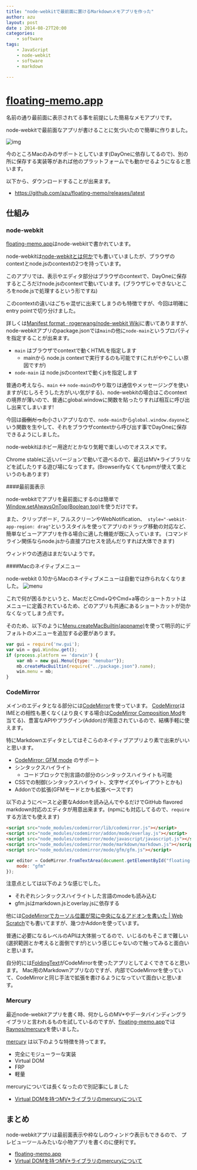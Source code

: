 ```yaml
---
title: "node-webkitで最前面に置けるMarkdownメモアプリを作った"
author: azu
layout: post
date : 2014-08-27T20:00
categories:
    - software
tags:
    - JavaScript
    - node-webkit
    - software
    - markdown

---
```


# [floating-memo.app](https://github.com/azu/floating-memo "floating-memo.app")

名前の通り最前面に表示されてる事を前提にした簡易なメモアプリです。

node-webkitで最前面なアプリが書けることに気づいたので簡単に作りました。

![img](https://efcl.info/wp-content/uploads/2014/08/25-1408964710.png)

今のところMacのみのサポートとしています(DayOneに依存してるので)、別の所に保存する実装等があれば他のプラットフォームでも動かせるようになると思います。

以下から、ダウンロードすることが出来ます。

- https://github.com/azu/floating-memo/releases/latest

## 仕組み

### node-webkit

[floating-memo.app](https://github.com/azu/floating-memo "floating-memo.app")はnode-webkitで書かれています。

node-webkitは[node-webkitとは何か](http://azu.github.io/slide/udonjs/node-webkit.html "node-webkitとは何か")でも書いていましたが、ブラウザのcontextとnode.jsのcontextの2つを持っています。

このアプリでは、表示やエディタ部分はブラウザのcontextで、DayOneに保存するところだけnode.jsのcontextで動いています。(ブラウザじゃできないところをnode.jsで処理するという形ですね)

このcontextの違いはごちゃ混ぜに出来てしまうのも特徴ですが、今回は明確にentry pointで切り分けました。

詳しくは[Manifest format · rogerwang/node-webkit Wiki](https://github.com/rogerwang/node-webkit/wiki/Manifest-format "Manifest format · rogerwang/node-webkit Wiki")に書いてありますが、node-webkitアプリのpackage.jsonでは`main`の他に`node-main`というプロパティを指定することが出来ます。

- `main` はブラウザでcontextで動くHTMLを指定します
	- mainから node.js contextで実行するのも可能です(これがややこしい原因ですが)
- `node-main` は node.jsのcontextで動くjsを指定します

普通の考えなら、`main` <-> `node-main`のやり取りは通信やメッセージングを使いますが(むしろそうした方がいい気がする)、node-webkitの場合はこのcontextの境界が薄いので、普通にglobal.windowに関数を貼ったりすれば相互に呼び出し出来てしまいます!

今回は<del>面倒だった</del>小さいアプリなので、`node-main`から`global.window.dayone`という関数を生やして、それをブラウザcontextから呼び出す事でDayOneに保存できるようにしました。

node-webkitはホビー用途だとかなり気軽で楽しいのでオススメです。

Chrome stableに近いバージョンで動いて遊べるので、最近はMV*ライブラリなどを試したりする遊び場になってます。(Browserifyなくてもnpmが使えて楽というのもあります)

####最前面表示

node-webkitでアプリを最前面にするのは簡単で[Window.setAlwaysOnTop(Boolean top)](https://github.com/rogerwang/node-webkit/wiki/Window#windowsetalwaysontopboolean-top "Window.setAlwaysOnTop(Boolean top)")を使うだけです。

また、クリップボード,
フルスクリーンやWebNotification、` style="-webkit-app-region: drag"`というスタイルを使ってアプリのドラッグ移動の対応など、簡単なビューアアプリを作る場合に適した機能が既に入っています。
(コマンドライン関係ならnode.jsから直接プロセスを読んだりすれば大体できます)

ウィンドウの透過はまだないようです。

####Macのネイティブメニュー

node-webkit 0.10からMacのネイティブメニューは自動では作られなくなりました。
![menu](https://efcl.info/wp-content/uploads/2014/08/30-1409390312.png)

これで何が困るかというと、MacだとCmd+QやCmd+a等のショートカットはメニューに定義されているため、どのアプリも共通にあるショートカットが効かなくなってしまう点です。

そのため、以下のように[Menu.createMacBuiltin(appname)](https://github.com/rogerwang/node-webkit/wiki/Menu "Menu.createMacBuiltin(appname)")を使って明示的にデフォルトのメニューを追加する必要があります。

```javascript
var gui = require('nw.gui');
var win = gui.Window.get();
if (process.platform == 'darwin') {
    var mb = new gui.Menu({type: "menubar"});
    mb.createMacBuiltin(require("../package.json").name);
    win.menu = mb;
}
```


### CodeMirror

メインのエディタとなる部分には[CodeMirror](http://codemirror.net/ "CodeMirror")を使っています。
[CodeMirror](http://codemirror.net/ "CodeMirror")はIMEとの相性も悪くなく(より良くする場合は[CodeMirror Composition Mod](https://github.com/zhusee2/codemirror-composition-mod "CodeMirror Composition Mod")を当てる)、豊富なAPIやプラグイン(Addon)が用意されているので、結構手軽に使えます。

特にMarkdownエディタとしてはそこらのネイティブアプリより素で出来がいいと思います。

- [CodeMirror: GFM mode](http://codemirror.net/mode/gfm/ "CodeMirror: GFM mode") のサポート
- シンタックスハイライト
	- コードブロックで別言語の部分のシンタックスハイライトも可能
- CSSでの制御(シンタックスハイライト、文字サイズやレイアウトとかも)
- Addonでの拡張(GFMモードとかも拡張ベースです)

以下のようにベースと必要なAddonを読み込んでやるだけでGitHub flavored markdown対応のエディタが用意出来ます。(npmにも対応してるので、`require`する方法でも使えます)

```html
<script src="node_modules/codemirror/lib/codemirror.js"></script>
<script src="node_modules/codemirror/addon/mode/overlay.js"></script>
<script src="node_modules/codemirror/mode/javascript/javascript.js"></script>
<script src="node_modules/codemirror/mode/markdown/markdown.js"></script>
<script src="node_modules/codemirror/mode/gfm/gfm.js"></script>
```


```javascript
var editor = CodeMirror.fromTextArea(document.getElementById("floating-memo"), {
    mode: "gfm"
});
```

注意点としては以下のような感じでした。

- それぞれシンタックスハイライトした言語のmodeも読み込む
- gfm.jsはmarkdown.jsとoverlay.jsに依存する

他には[CodeMirrorでカーソル位置が常に中央になるアドオンを書いた | Web Scratch](https://efcl.info/2014/08/24/codemirror-typewriter-scrolling/ "CodeMirrorでカーソル位置が常に中央になるアドオンを書いた | Web Scratch")でも書いてますが、幾つかAddonを使っています。

普通に必要になるレベルのAPIは大体揃ってるので、いじるのもそこまで難しい(選択範囲とか考えると面倒ですが)という感じじゃないので触ってみると面白いと思います。

自分的には[FoldingText](http://www.foldingtext.com/ "FoldingText")がCodeMirrorを使ったアプリとしてよくできてると思います。
Mac用のMarkdownアプリなのですが、内部でCodeMirrorを使っていて、CodeMirrorと同じ手法で拡張を書けるようになっていて面白いと思います。

### Mercury

最近node-webkitアプリを書く時、何かしらのMV*やデータバインディングライブラリと言われるものを試しているのですが、[floating-memo.app](https://github.com/azu/floating-memo "floating-memo.app")では[Raynos/mercury](https://github.com/Raynos/mercury "Raynos/mercury")を使いました。

[mercury](https://github.com/Raynos/mercury "Raynos/mercury") は以下のような特徴を持ってます。

- 完全にモジューラーな実装
- Virtual DOM
- FRP
- 軽量

mercuryについては長くなったので別記事にしました

- [Virtual DOMを持つMV*ライブラリのmercuryについて](https://efcl.info/2014/08/28/mercury/)

## まとめ

node-webkitアプリは最前面表示や枠なしのウィンドウ表示もできるので、
プレビューツールみたいな小物アプリを書くのに便利です。

- [floating-memo.app](https://github.com/azu/floating-memo "floating-memo.app")
- [Virtual DOMを持つMV*ライブラリのmercuryについて](https://efcl.info/2014/08/28/mercury/)
